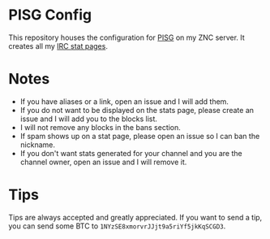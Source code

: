# PISG Config

This repository houses the configuration for [PISG](http://pisg.sourceforge.net) on my ZNC server. It creates all my [IRC stat pages](https://ircstats.zacharydubois.moe/).

# Notes

- If you have aliases or a link, open an issue and I will add them.
- If you do not want to be displayed on the stats page, please create an issue and I will add you to the blocks list.
- I will not remove any blocks in the bans section.
- If spam shows up on a stat page, please open an issue so I can ban the nickname.
- If you don't want stats generated for your channel and you are the channel owner, open an issue and I will remove it.

# Tips

Tips are always accepted and greatly appreciated. If you want to send a tip, you can send some BTC to `1NYzSE8xmorvrJJjt9a5riYf5jkKqSCGD3`.
